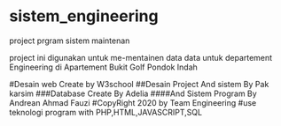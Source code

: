 # sistem_engineering
project prgram sistem maintenan

project ini digunakan untuk me-mentainen data data 
untuk departement Engineering di Apartement Bukit Golf Pondok Indah

#Desain web Create by W3school
##Desain Project And sistem By Pak karsim
###Database Create By Adelia
####And Sistem Program By Andrean Ahmad Fauzi
#CopyRight 2020 by Team Engineering
#use teknologi program with PHP,HTML,JAVASCRIPT,SQL
